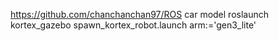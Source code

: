 https://github.com/chanchanchan97/ROS car model
roslaunch kortex_gazebo spawn_kortex_robot.launch arm:='gen3_lite'